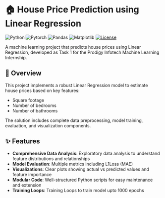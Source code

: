 # 🏠 House Price Prediction using Linear Regression

![Python](https://img.shields.io/badge/Python-3.9%2B-blue)
![Pytorch](https://img.shields.io/badge/Pytorch-2.7%2B-orange)
![Pandas](https://img.shields.io/badge/Pandas-1.3%2B-red)
![Matplotlib](https://img.shields.io/badge/Matplotlib-3.5%2B-green)
[![License](https://img.shields.io/badge/License-MIT-blue?style=flat-square&logo=github&labelColor=blue&color=lightgrey&logoWidth=20)](LICENSE)

A machine learning project that predicts house prices using Linear Regression, developed as Task 1 for the Prodigy Infotech Machine Learning Internship.

## 📌 Overview

This project implements a robust Linear Regression model to estimate house prices based on key features:
- Square footage
- Number of bedrooms
- Number of bathrooms

The solution includes complete data preprocessing, model training, evaluation, and visualization components.

## ✨ Features

- **Comprehensive Data Analysis**: Exploratory data analysis to understand feature distributions and relationships
- **Model Evaluation**: Multiple metrics including L1Loss (MAE)
- **Visualizations**: Clear plots showing actual vs predicted values and feature importance
- **Modular Code**: Well-structured Python scripts for easy maintenance and extension
- **Training Loops**: Training Loops to train model upto 1000 epochs 
  
